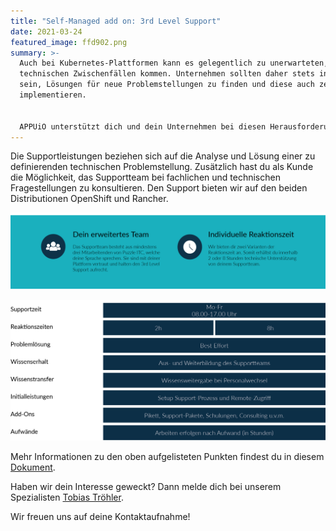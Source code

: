 ```yaml
---
title: "Self-Managed add on: 3rd Level Support"
date: 2021-03-24
featured_image: ffd902.png
summary: >-
  Auch bei Kubernetes-Plattformen kann es gelegentlich zu unerwarteten,
  technischen Zwischenfällen kommen. Unternehmen sollten daher stets in der Lage
  sein, Lösungen für neue Problemstellungen zu finden und diese auch zeitnah zu
  implementieren.


  APPUiO unterstützt dich und dein Unternehmen bei diesen Herausforderungen mit einem zuverlässigen und erfahrenen Support-Team. Unser Ziel ist es, das firmeninterne Know-how aufzubauen und bei Fragen als Experten zur Seite zu stehen.
---
```

Die Supportleistungen beziehen sich auf die Analyse und Lösung einer zu definierenden technischen Problemstellung. Zusätzlich hast du als Kunde die Möglichkeit, das Supportteam bei fachlichen und technischen Fragestellungen zu konsultieren. Den Support bieten wir auf den beiden Distributionen OpenShift und Rancher.

![](3rd-level-support_teil_1.png)

![](3rd-level-support_teil_2.png)

Mehr Informationen zu den oben aufgelisteten Punkten findest du in diesem [Dokument](/images/uploads/preise-3rd-level_variante_digital.pdf).

Haben wir dein Interesse geweckt? Dann melde dich bei unserem Spezialisten [Tobias Tröhler](mailto:troehler@puzzle.ch).

Wir freuen uns auf deine Kontaktaufnahme!